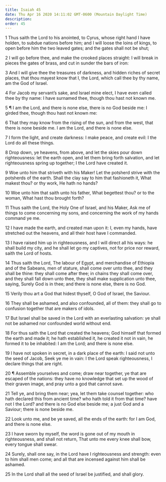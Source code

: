 ```yaml
---
title: Isaiah 45
date: Thu Apr 16 2020 14:11:02 GMT-0600 (Mountain Daylight Time)
description: 
order: 45
---
```


<p>
  1 Thus saith the Lord to his anointed, to Cyrus, whose right hand I have
  holden, to subdue nations before him; and I will loose the loins of kings, to
  open before him the two leaved gates; and the gates shall not be shut;
</p>
<p>
  2 I will go before thee, and make the crooked places straight: I will break in
  pieces the gates of brass, and cut in sunder the bars of iron:
</p>
<span></span>
<p>
  3 And I will give thee the treasures of darkness, and hidden riches of secret
  places, that thou mayest know that I, the Lord, which call thee by thy name,
  am the God of Israel.
</p>
<p>
  4 For Jacob my servant&#x2019;s sake, and Israel mine elect, I have even
  called thee by thy name: I have surnamed thee, though thou hast not known me.
</p>
<p>
  5 &#xB6; I am the Lord, and there is none else, there is no God beside me: I
  girded thee, though thou hast not known me:
</p>
<p>
  6 That they may know from the rising of the sun, and from the west, that there
  is none beside me. I am the Lord, and there is none else.
</p>
<p>
  7 I form the light, and create darkness: I make peace, and create evil: I the
  Lord do all these things.
</p>
<p>
  8 Drop down, ye heavens, from above, and let the skies pour down
  righteousness: let the earth open, and let them bring forth salvation, and let
  righteousness spring up together; I the Lord have created it.
</p>
<p>
  9 Woe unto him that striveth with his Maker! Let the potsherd strive with the
  potsherds of the earth. Shall the clay say to him that fashioneth it, What
  makest thou? or thy work, He hath no hands?
</p>
<p>
  10 Woe unto him that saith unto his father, What begettest thou? or to the
  woman, What hast thou brought forth?
</p>
<p>
  11 Thus saith the Lord, the Holy One of Israel, and his Maker, Ask me of
  things to come concerning my sons, and concerning the work of my hands command
  ye me.
</p>
<p>
  12 I have made the earth, and created man upon it: I, even my hands, have
  stretched out the heavens, and all their host have I commanded.
</p>
<p>
  13 I have raised him up in righteousness, and I will direct all his ways: he
  shall build my city, and he shall let go my captives, not for price nor
  reward, saith the Lord of hosts.
</p>
<p>
  14 Thus saith the Lord, The labour of Egypt, and merchandise of Ethiopia and
  of the Sabeans, men of stature, shall come over unto thee, and they shall be
  thine: they shall come after thee; in chains they shall come over, and they
  shall fall down unto thee, they shall make supplication unto thee, saying,
  Surely God is in thee; and there is none else, there is no God.
</p>
<p>
  15 Verily thou art a God that hidest thyself, O God of Israel, the Saviour.
</p>
<p>
  16 They shall be ashamed, and also confounded, all of them: they shall go to
  confusion together that are makers of idols.
</p>
<p>
  17 But Israel shall be saved in the Lord with an everlasting salvation: ye
  shall not be ashamed nor confounded world without end.
</p>
<span></span>
<p>
  18 For thus saith the Lord that created the heavens; God himself that formed
  the earth and made it; he hath established it, he created it not in vain, he
  formed it to be inhabited: I am the Lord; and there is none else.
</p>
<p>
  19 I have not spoken in secret, in a dark place of the earth: I said not unto
  the seed of Jacob, Seek ye me in vain: I the Lord speak righteousness, I
  declare things that are right.
</p>
<p>
  20 &#xB6; Assemble yourselves and come; draw near together, ye that are
  escaped of the nations: they have no knowledge that set up the wood of their
  graven image, and pray unto a god that cannot save.
</p>
<p>
  21 Tell ye, and bring them near; yea, let them take counsel together: who hath
  declared this from ancient time? who hath told it from that time? have not I
  the Lord? and there is no God else beside me; a just God and a Saviour; there
  is none beside me.
</p>
<p>
  22 Look unto me, and be ye saved, all the ends of the earth: for I am God, and
  there is none else.
</p>
<p>
  23 I have sworn by myself, the word is gone out of my mouth in righteousness,
  and shall not return, That unto me every knee shall bow, every tongue shall
  swear.
</p>
<p>
  24 Surely, shall one say, in the Lord have I righteousness and strength: even
  to him shall men come; and all that are incensed against him shall be ashamed.
</p>
<p>
  25 In the Lord shall all the seed of Israel be justified, and shall glory.
</p>
